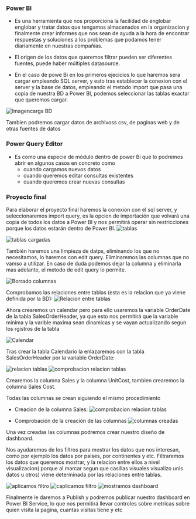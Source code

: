 ### Power BI

- Es una herramienta que nos proporciona la facilidad de englobar englobar y tratar datos que tengamos almacenados
en la organizacion y finalmente crear informes que nos sean de ayuda a la hora de encontrar respuestas y soluciones
a los problemas que podamos tener diariamente en nuestras compañías.


- El origen de los datos que queremos filtrar pueden ser diferentes fuentes, puede haber múltiples datasource.

- En el caso de powe Bi en los primeros ejecicios lo que haremos sera cargar empleando SQL server, y esto tras establecer
la conexion con el server y la base de datos, empleando el metodo import que pasa una copia de nuestra BD a Power BI, podemos seleccionar las tablas exactar que queremos cargar.

![Imagencarga BD](imagenes/carga_bd.png)


Tambien podremos cargar datos de archivoss csv, de paginas web y de otras fuentes de datos

### Power Query Editor

- Es como una especie de módulo dentro de power Bi que lo podremos abrir en algunos casos en concreto como
     - cuando cargamos nuevos datos
     - cuando queremos editar consultas existentes 
     - cuando queremos crear nuevas consultas

### Proyecto final 
Para elaborar el proyecto final haremos la conexion con el sql server, y seleccionaremos import query,
es la opcion de importación que volvará una copia de todos los datos a Power BI y nos permitirá 
operar sin restricciones porque los datos estarán dentro de Power BI.
![tablas](/imagenes/sales_loas.png)

![tablas cargadas](imagenes/tables_loaded.png)

También haremos una limpieza de datps, eliminando los que no necesitamos, lo haremos con edit query. 
Eliminaremos las columnas que no vamso a utilizar. En caso de duda podemos dejar la columna y eliminarla
mas adelante, el metodo de edit query lo permite. 

![Borrado columnas](imagenes/remove_columns.png)

Comprobamos las relaciones entre tablas (esta es la relacion que ya viene definida por la BD):
![Relacion entre tablas](imagenes/relaciones_tablas.png)

Ahora crearemos un calendar pero para ello usaremos la  variable OrderDate de la tabla SalesOrderHeader,
ya que esto nos permitirá que la variable minima y la varible maxima sean dinamicas y se vayan actualizando 
segun los rgistros de la tabla

![Calendar](imagenes/calendar_creation.png)


Tras crear la tabla Calendario la enlazaremos con la tabla SalesOrderHeader por la variable OrderDate:

![relacion tablas](imagenes/new_relationship.png)
![comprobacion relacion tablas](imagenes/comprobacion_relationship.png)

Crearemos la columna Sales y la columna UnitCost, tambien crearemos la columna Sales Cost.

Todas las columnas se crean siguiendo el mismo procedimiento

- Creacion de la columna Sales:
![comprobacion relacion tablas](imagenes/creacion_sales.png)

- Comprobación de la creación de las columnas
![columnas creadas](imagenes/imagenes/columnas_creadas.png)

Una vez creadas las columnas podremos crear nuestro diseño de dashboard.

Nos ayudaremos de los filtros para mostrar los datos que nos interesan, como por ejemplo los datos por paises,
por continentes y etc. 
Filtraremos los datos que queremos mostrar, y la relacion entre ellos a nivel visualizacion( porque al marcar
segun que casillas visuales visualizo unis datos u otros) viene determinada por las relaciones entre tablas.

![aplicamos filtro](imagenes/aplicamos_filtro.png)
![caplicamos filtro](imagenes/aplicamos_filtro2.png)
![mostramos dashboard](imagenes/dashboard.png)

Finalmente le daremos a Publish y podremos publicar nuestro dashboard en Power BI Service, 
lo que nos permitirá llevar controles sobre metricas sobre quien visita la pagina, cuantas visitas tiene y etc
